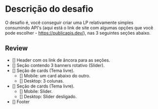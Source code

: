 # Descrição do desafio

O desafio é, você conseguir criar uma LP relativamente simples consumindo API's (aqui está o link de site com algumas opções que você pode escolher - https://publicapis.dev/),
nas 3 seguintes seções abaixo.

## Review

- [] Header com os link de âncora para as seções.
- [] Seção contendo 3 banners rotativo (Slider).
- [] Seção de cards (Tema livre).
  - [] Mobile: um card abaixo do outro.
  - [] Desktop: 3 colunas.
- [] Seção de cards (Tema livre).
  - [] Mobile: Slider.
  - [] Desktop: Slider desligado.
- [] Footer
